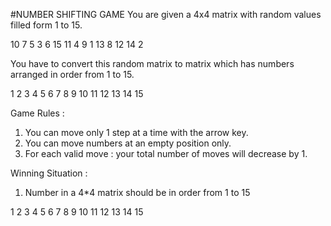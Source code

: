 #NUMBER SHIFTING GAME
You are given a 4x4 matrix with random values filled form 1 to 15.

10 7  5  3
6  15 11 4
9  1  13 8
12 14 2

You have to convert this random matrix to matrix which has numbers arranged in order from 1 to 15.

1   2  3  4 
5   6  7  8
9  10  11 12
13 14  15

Game Rules :
1. You can move only 1 step at a time with the arrow key.
2. You can move numbers at an empty position only.
3. For each valid move : your total number of moves will decrease by 1.

Winning Situation :
1. Number in a 4*4 matrix should be in order from 1 to 15

1   2  3  4 
5   6  7  8
9  10  11 12
13 14  15
